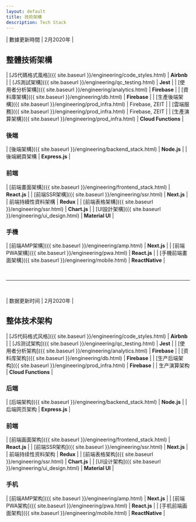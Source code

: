 ```yaml
---
layout: default
title: 技術架構
description: Tech Stack
---
```


<a name="zh-tw"></a>

| 數據更新時間 | 2月2020年 |

## 整體技術架構

| [JS代碼格式風格]({{ site.baseurl }}/engineering/code_styles.html) | **Airbnb** |
| [JS測試架構]({{ site.baseurl }}/engineering/qc_testing.html) | **Jest** |
| [使用者分析架構]({{ site.baseurl }}/engineering/analytics.html) | **Firebase** |
| [資料庫架構]({{ site.baseurl }}/engineering/db.html) | **Firebase** |
| [生產後端架構]({{ site.baseurl }}/engineering/prod_infra.html) | Firebase, ZEIT |
| [雲端服務]({{ site.baseurl }}/engineering/prod_infra.html) | Firebase, ZEIT |
| [生產演算架構]({{ site.baseurl }}/engineering/prod_infra.html) | **Cloud Functions** |

### 後端

| [後端架構]({{ site.baseurl }}/engineering/backend_stack.html) | **Node.js** |
| 後端網頁架構 | **Express.js** |

### 前端

| [前端畫面架構]({{ site.baseurl }}/engineering/frontend_stack.html) | **React.js** |
| [前端SSR架構]({{ site.baseurl }}/engineering/ssr.html) | **Next.js** |
| 前端持續性資料架構 | **Redux** |
| [前端表格架構]({{ site.baseurl }}/engineering/ssr.html) | **Chart.js** |
| [UI設計架構]({{ site.baseurl }}/engineering/ui_design.html) | **Material UI** |

### 手機

| [前端AMP架構]({{ site.baseurl }}/engineering/amp.html) | **Next.js** |
| [前端PWA架構]({{ site.baseurl }}/engineering/pwa.html) | **React.js** |
| [手機前端畫面架構]({{ site.baseurl }}/engineering/mobile.html) | **ReactNative** |

<br>

---

<br>

<a name="zh-cn"></a>

| 数据更新时间 | 2月2020年 |

## 整体技术架构

| [JS代码格式风格]({{ site.baseurl }}/engineering/code_styles.html) | **Airbnb** |
| [JS测试架构]({{ site.baseurl }}/engineering/qc_testing.html) | **Jest** |
| [使用者分析架构]({{ site.baseurl }}/engineering/analytics.html) | **Firebase** |
| [资料库架构]({{ site.baseurl }}/engineering/db.html) | **Firebase** |
| [生产后端架构]({{ site.baseurl }}/engineering/prod_infra.html) | **Firebase** |
| 生产演算架构 | **Cloud Functions** |

### 后端

| [后端架构]({{ site.baseurl }}/engineering/backend_stack.html) | **Node.js** |
| 后端网页架构 | **Express.js** |

### 前端

| [前端画面架构]({{ site.baseurl }}/engineering/frontend_stack.html) | **React.js** |
| [前端SSR架构]({{ site.baseurl }}/engineering/ssr.html) | **Next.js** |
| 前端持续性资料架构 | **Redux** |
| [前端表格架构]({{ site.baseurl }}/engineering/ssr.html) | **Chart.js** |
| [UI设计架构]({{ site.baseurl }}/engineering/ui_design.html) | **Material UI** |

### 手机

| [前端AMP架构]({{ site.baseurl }}/engineering/amp.html) | **Next.js** |
| [前端PWA架构]({{ site.baseurl }}/engineering/pwa.html) | **React.js** |
| [手机前端画面架构]({{ site.baseurl }}/engineering/mobile.html) | **ReactNative** |